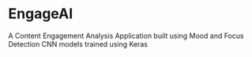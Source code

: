 # EngageAI
A Content Engagement Analysis Application built using Mood and Focus Detection CNN models trained using Keras